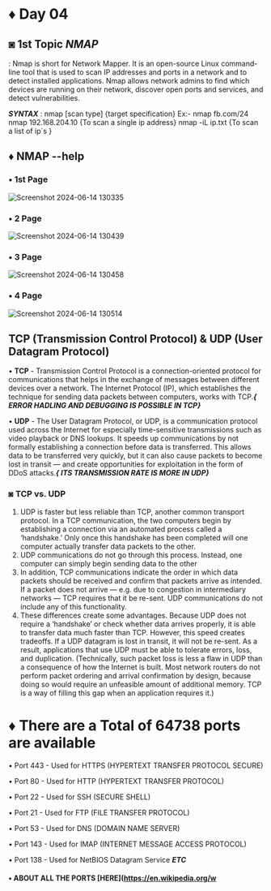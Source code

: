 # ♦ Day 04

## ◙ 1st Topic ***NMAP***
  : Nmap is short for Network Mapper. It is an open-source Linux command-line tool that is used to scan IP addresses and ports in a network and to detect installed applications. Nmap allows network admins to find which devices are running on their network, discover open ports and services, and detect vulnerabilities.

  ***SYNTAX*** : nmap [scan type] {target specification}
      Ex:- nmap fb.com/24
           nmap 192.168.204.10 {To scan a single ip address}
           nmap -iL ip.txt  {To scan a list of ip`s }

 ## ♦ NMAP --help

  ### • 1st Page
  ![Screenshot 2024-06-14 130335](https://github.com/Izumi0XD/CYBER_SECURITY_NOTES/assets/141332753/96cc9ea9-b446-400b-ad3d-80bbb599f968)
  ### • 2 Page
  ![Screenshot 2024-06-14 130439](https://github.com/Izumi0XD/CYBER_SECURITY_NOTES/assets/141332753/49d648b0-b96d-47e3-ba30-1e82687e28dc)
  ### • 3 Page
  ![Screenshot 2024-06-14 130458](https://github.com/Izumi0XD/CYBER_SECURITY_NOTES/assets/141332753/011a4c85-f556-4ed3-994e-63dfec6c6bc5)
  ### • 4 Page
  ![Screenshot 2024-06-14 130514](https://github.com/Izumi0XD/CYBER_SECURITY_NOTES/assets/141332753/8ecde326-8954-4362-ab7e-76f29d9747c9)

## TCP (Transmission Control Protocol) & UDP (User Datagram Protocol)

• **TCP** - Transmission Control Protocol is a connection-oriented protocol for communications that helps in the exchange of messages between different devices over a network. The Internet Protocol (IP), which establishes the technique for sending data packets between computers, works with TCP.***{ ERROR HADLING AND DEBUGGING IS POSSIBLE IN TCP}***

• **UDP** - The User Datagram Protocol, or UDP, is a communication protocol used across the Internet for especially time-sensitive transmissions such as video playback or DNS lookups. It speeds up communications by not formally establishing a connection before data is transferred. This allows data to be transferred very quickly, but it can also cause packets to become lost in transit — and create opportunities for exploitation in the form of DDoS attacks.***{ ITS TRANSMISSION RATE IS MORE IN UDP}***

### ◙ TCP vs. UDP

1. UDP is faster but less reliable than TCP, another common transport protocol. In a TCP communication, the two computers begin by establishing a connection via an automated process called a ‘handshake.’ Only once this handshake has been completed will one computer actually transfer data packets to the other.
2. UDP communications do not go through this process. Instead, one computer can simply begin sending data to the other
3. In addition, TCP communications indicate the order in which data packets should be received and confirm that packets arrive as intended. If a packet does not arrive — e.g. due to congestion in intermediary networks — TCP requires that it be re-sent. UDP communications do not include any of this functionality.
4. These differences create some advantages. Because UDP does not require a ‘handshake’ or check whether data arrives properly, it is able to transfer data much faster than TCP.
However, this speed creates tradeoffs. If a UDP datagram is lost in transit, it will not be re-sent. As a result, applications that use UDP must be able to tolerate errors, loss, and duplication.
(Technically, such packet loss is less a flaw in UDP than a consequence of how the Internet is built. Most network routers do not perform packet ordering and arrival confirmation by design, because doing so would require an unfeasible amount of additional memory. TCP is a way of filling this gap when an application requires it.)


# ♦ There are a Total of 64738 ports are available 
  • Port 443 - Used for HTTPS (HYPERTEXT TRANSFER PROTOCOL SECURE) 
  
  • Port 80 - Used for HTTP (HYPERTEXT TRANSFER PROTOCOL) 
  
  • Port 22 - Used for SSH (SECURE SHELL) 
  
  • Port 21 - Used for FTP (FILE TRANSFER PROTOCOL)
  
  • Port 53 - Used for DNS (DOMAIN NAME SERVER)

  • Port 143 - Used for IMAP (INTERNET MESSAGE ACCESS PROTOCOL)

  • Port 138 - Used for NetBIOS Datagram Service     ***ETC***
  
  #### • ABOUT ALL THE PORTS [HERE](https://en.wikipedia.org/w
  
